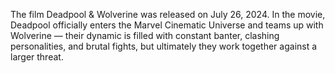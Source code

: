The film Deadpool & Wolverine was released on July 26, 2024. In the movie, Deadpool officially enters the Marvel Cinematic Universe and teams up with Wolverine — their dynamic is filled with constant banter, clashing personalities, and brutal fights, but ultimately they work together against a larger threat.